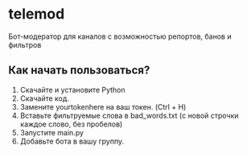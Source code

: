 # telemod
Бот-модератор для каналов с возможностью репортов, банов и фильтров

## Как начать пользоваться?
1. Скачайте и установите Python
2. Скачайте код.
3. Замените yourtokenhere на ваш токен. (Ctrl + H)
4. Вставьте фильтруемые слова в bad_words.txt (с новой строчки каждое слово, без пробелов)
5. Запустите main.py
6. Добавьте бота в вашу группу.